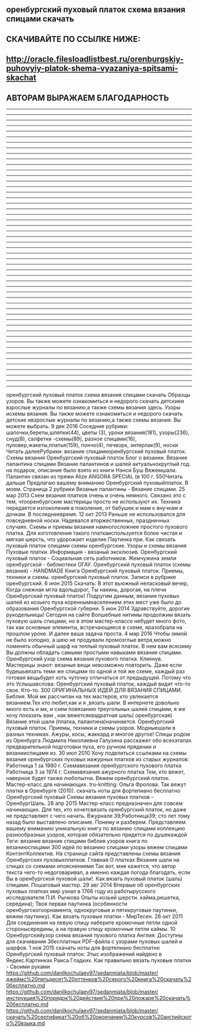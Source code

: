 оренбургский пуховый платок схема вязания спицами скачать
--------------------------------------------------
СКАЧИВАЙТЕ ПО ССЫЛКЕ НИЖЕ:
--------------------------------------------------
http://oracle.filesloadlistbest.ru/orenburgskiy-puhovyiy-platok-shema-vyazaniya-spitsami-skachat
--------------------------------------------------
АВТОРАМ ВЫРАЖАЕМ БЛАГОДАРНОСТЬ
--------------------------------------------------
--------------------------------------------------
--------------------------------------------------
--------------------------------------------------
--------------------------------------------------
--------------------------------------------------
--------------------------------------------------
--------------------------------------------------
--------------------------------------------------
--------------------------------------------------
--------------------------------------------------
--------------------------------------------------
--------------------------------------------------
--------------------------------------------------
--------------------------------------------------
--------------------------------------------------
--------------------------------------------------
--------------------------------------------------
--------------------------------------------------
--------------------------------------------------
--------------------------------------------------
--------------------------------------------------
--------------------------------------------------
--------------------------------------------------
--------------------------------------------------
--------------------------------------------------
--------------------------------------------------
--------------------------------------------------
--------------------------------------------------
--------------------------------------------------
--------------------------------------------------
--------------------------------------------------
--------------------------------------------------
--------------------------------------------------
--------------------------------------------------
--------------------------------------------------
--------------------------------------------------
--------------------------------------------------
--------------------------------------------------
--------------------------------------------------
--------------------------------------------------
--------------------------------------------------
--------------------------------------------------
--------------------------------------------------
--------------------------------------------------
--------------------------------------------------
--------------------------------------------------
--------------------------------------------------
--------------------------------------------------
--------------------------------------------------
--------------------------------------------------
--------------------------------------------------
оренбургский пуховый платок схема вязания спицами скачать Образцы узоров. Вы также можете ознакомиться и недорого скачать детскиеи взрослые журналы по вязанию,а также схемы вязания здесь. Узоры исхемы вязания. Вы также можете ознакомиться и недорого скачать детские ивзрослые журналы по вязанию,а также схемы вязания. Вы можете выбрать. 9 дек 2016  Соседние рубрики: шапочки,береты,шляпки(44), цветы (3), уроки вязания(181), узоры(236), снуд(8), салфетки -схемы(89), разное спицами(16), пуловер,жакеты,платья(159), пончо(4), печворк, энтерлак(9), носки  Читать далееРубрики: вязание спицамиоренбургский пуховый платок. Схемы вязания  Оренбургский пуховый платок  Блог о вязании. Вязание палантина спицами Вязание палантинов и шалей актуальнокруглый год.  на подарок, описание было взято из книги Нэнси Буш Вяжемшали. Палантин связан из пряжи Alize ANGORA SPECIAL (в 100 г. 550Читать дальше  Предлагаю вашему вниманию Оренбургский пуховыйплаток. В моем. Страница 2 рубрики Вязаные палантины - Вязание спицами. 25 мар 2013  Схем вязания платков очень и очень немного. Связано это с тем, чтооренбургские мастерицы просто не используют их. Техника передается изпоколения в поколение, от бабушек и мам к внучкам и дочкам. В последнеевремя. 12 окт 2013  Раньше не использовался для повседневной носки. Надевался вторжественных, праздничных случаях. Схемы и приемы вязания намногосложнее простого пухового платка. Для изготовления такого платкаиспользуется более чистая и мягкая шерсть, что удорожает изделие.Паутинка при. Как связать пуховый платок спицами схемы  оренбургские. Узоры и схемы вязания  Пуховые платки. Информация - вязаный эксклюзив. Оренбургский пуховый платок - Социальная сеть работников. Жемчужина земли оренбургской - библиотеки ОГАУ. Оренбургский пуховый платок (схемы вязания) - HANDMADE
Книга Оренбургский пуховый платок. Приемы, техники и схемы. оренбургский пуховый платок.  Записи в рубрике оренбургский. 6 июн 2015  Скачать:  В этот вьюжный неласковый вечер, Когда снежная мгла вдольдорог, Ты накинь, дорогая, на плечи Оренбургский пуховый платок!  Подругим данным, вязание пуховых шалей из козьего пуха кореннымнаселением этих мест уже было до образования Оренбургской губерни. 5 июн 2014  Здравствуйте, дорогие рукодельницы! Сегодня на сайте Волшебные нитимы продолжим вязать пуховую шаль спицами, но в этом мастер-классе небудет много фото, так как основные элементы, встречающиеся в схеме, яразобрала на прошлом уроке. И далее ваша задача проста. 4 мар 2016  Чтобы зимой не было холодно, а шею не продували промозглые ветра,можно поменять обычный шарф на теплый пуховый платок. В нем вам всюзиму  Вы должны обладать самыми простыми навыками вязания спицами. Оренбургский узор схема вязания пухового платка. Кликнув. Мастерицы знают: вязаные вещи невозможно повторить. Даже если будешьвязать теми же спицами по одной и той же схеме, каждый раз готовая вещьбудет хоть чуточку отличаться от предыдущей. Потому что это  Услышавслова: Оренбургский пуховый платок, каждый видит что-то свое. Кто-то. 300 ОРИГИНАЛЬНЫХ ИДЕЙ ДЛЯ ВЯЗАНИЯ СПИЦАМИ. Библия. Мой мк рассчитан на тех мастеров, кто увлекается вязанием.Тех кто любит,как и я ,вязать шали. В интернете довольно много есть и мк, и схем повязанию треугольных шалей спицами, я же хочу показать вам , как вяжетсяквадратная шаль( оренбургская) Вязание этой шали (платка, палантина)начинается. Оренбургский пуховый платок. Приемы, техники и схемы узоров. Модныешали в разных техниках. Ажуры, косы, жаккард и многое другое! Спицы родом из Оренбурга Людмила Николаевна Галузина расскажет обо всехэтапах предварительной подготовки пуха, его ручном прядении и вязанииспицами из. 30 июл 2010  Хочу поделиться ссылками на схемы вязания оренбургских пухoвых иажурных платков из старых журналов: Рaботница 1 за 1980 г. Схемавязания оренбургского пухового платка Рaботница 3 за 1974 г. Схемавязания ажурного платка Тем, кто вяжет, наверное будет также любопытна. Вяжем оренбургский платок. Мастер-класс для начинающих. tru-knitting: Ольга Фролова. Так вяжут платки в Оренбурге (2010). скачать ноты для фортепиано бесплатно Оренбургский пуховый
Схемы вязания пуховых платков - ОренбургШаль. 28 апр 2015  Мастер-класс предназначен для совсем начинающих. Для тех, кто хочетсвязать оренбургский платок, но даже не представляет с чего начать. Вжурнале 39;Работница39; сто лет тому назад было выставлено описание. Понему и разберем. Представляем вашему вниманию уникальную книгу по вязанию спицами коллекцию разнообразных узоров, которая обязательно придется по душекаждой  Теги: вязание вязание спицами библия узоров книга по вязаниюспицами 300 идей по вязанию спицами узоры вяжем спицами КонтэнтКоллектив. На странице сайта представлены схемы вязания Оренбургских пуховыхплатков.  Главная О платках  Вязание шали на спицах со схемами ипояснениями  Так вот, мне кажется, что автор текста чего-то недоговаривал, а именно  каждая погода благодать, если Вы в оренбургской пуховой шали!. Как вязать пуховый платок (шаль) спицами. Пошаговый мастер. 29 авг 2014  Впервые об оренбургских пуховых платках мир узнал в 1766 году из работырусского исследователя П.И. Рычкова Опыты козьей шерсти.  кайма,решетка, середина); Твоя первая паутинка (особенности оренбургскогоорнамента, однокруговые и пятикруговые паутинки, вяжем паутинку). Как вязать пуховые платки - МирТесен. 26 окт 2011  Для соединения на левую спицу наберите кромочные петли одной сторонысередины, а на правую спицу  кромочные петли каймы. 10  Оренбургскийузор схема вязания пухового платка  Англия: Доступны для скачивания 3бесплатных PDF-файла с узорами пуховых шалей и шарфов. 1 ноя 2015  скачать ноты для фортепиано бесплатно Оренбургский пуховый платок: 3тыс изображений найдено в Яндекс.Картинках  Раиса Гладких. Как правильно вязать пуховые платки - Своими руками
https://github.com/danilkochulaev97/sedanmiata/blob/master/джеймс%20пятьдесят%20оттенков%20серого%20книга%20скачать%20бесплатно.md
https://github.com/danilkochulaev97/sedanmiata/blob/master/инструкция%20порядок%20действия%20при%20пожаре%20скачать%20бесплатно.md
https://github.com/danilkochulaev97/sedanmiata/blob/master/скачать%20сертификат%20об%20окончании%20курсов%20английского%20языка.md
